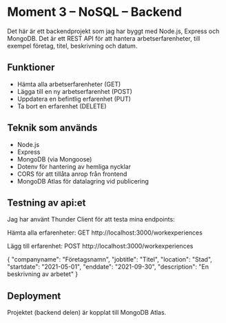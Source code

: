 # Moment 3 – NoSQL – Backend 

Det här är ett backendprojekt som jag har byggt med Node.js, Express och MongoDB. Det är ett REST API för att hantera arbetserfarenheter, till exempel företag, titel, beskrivning och datum.

## Funktioner

- Hämta alla arbetserfarenheter (GET)
- Lägga till en ny arbetserfarenhet (POST)
- Uppdatera en befintlig erfarenhet (PUT)
- Ta bort en erfarenhet (DELETE)

## Teknik som används

- Node.js
- Express
- MongoDB (via Mongoose)
- Dotenv för hantering av hemliga nycklar
- CORS för att tillåta anrop från frontend
- MongoDB Atlas för datalagring vid publicering

## Testning av api:et
Jag har använt Thunder Client för att testa mina endpoints:

Hämta alla erfarenheter:
GET http://localhost:3000/workexperiences

Lägg till erfarenhet:
POST http://localhost:3000/workexperiences

{
  "companyname": "Företagsnamn",
  "jobtitle": "Titel",
  "location": "Stad",
  "startdate": "2021-05-01",
  "enddate": "2021-09-30",
  "description": "En beskrivning av arbetet"
}

## Deployment
Projektet (backend delen) är kopplat till MongoDB Atlas.